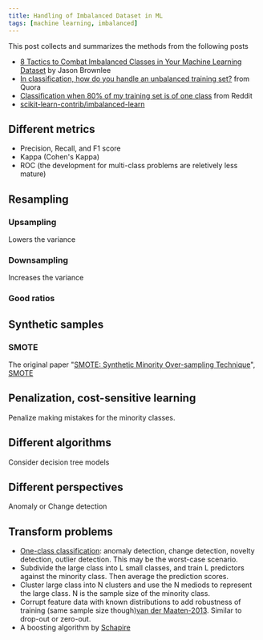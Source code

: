 ```yaml
---
title: Handling of Imbalanced Dataset in ML
tags: [machine learning, imbalanced]
---
```


This post collects and summarizes the methods from the following posts

+ [8 Tactics to Combat Imbalanced Classes in Your Machine Learning Dataset](http://machinelearningmastery.com/tactics-to-combat-imbalanced-classes-in-your-machine-learning-dataset/) by Jason Brownlee
+ [In classification, how do you handle an unbalanced training set?](https://www.quora.com/In-classification-how-do-you-handle-an-unbalanced-training-set) from Quora
+ [Classification when 80% of my training set is of one class](https://www.reddit.com/r/MachineLearning/comments/12evgi/classification_when_80_of_my_training_set_is_of/) from Reddit
+ [scikit-learn-contrib/imbalanced-learn](https://github.com/scikit-learn-contrib/imbalanced-learn)

## Different metrics

+ Precision, Recall, and F1 score
+ Kappa (Cohen's Kappa)
+ ROC (the development for multi-class problems are reletively less mature)

## Resampling

### Upsampling

Lowers the variance

### Downsampling

Increases the variance

### Good ratios


## Synthetic samples

### SMOTE

The original paper "[SMOTE: Synthetic Minority Over-sampling Technique](http://www.jair.org/papers/paper953.html)", [SMOTE](https://arxiv.org/pdf/1106.1813.pdf)

## Penalization, cost-sensitive learning

Penalize making mistakes for the minority classes.

## Different algorithms

Consider decision tree models

## Different perspectives

Anomaly or Change detection

## Transform problems

+ [One-class classification](https://en.wikipedia.org/wiki/One-class_classification): anomaly detection, change detection, novelty detection, outlier detection. This may be the worst-case scenario.
+ Subdivide the large class into L small classes, and train L predictors against the minority class. Then average the prediction scores.
+ Cluster large class into N clusters and use the N mediods to represent the large class. N is the sample size of the minority class.
+ Corrupt feature data with known distributions to add robustness of training (same sample size though)[van der Maaten-2013](http://jmlr.csail.mit.edu/proceedings/papers/v28/vandermaaten13.pdf). Similar to drop-out or zero-out.
+ A boosting algorithm by [Schapire](http://rob.schapire.net/papers/strengthofweak.pdf)








